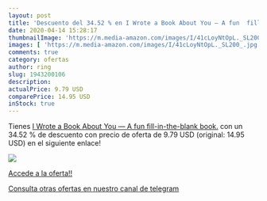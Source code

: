 ```yaml
---
layout: post
title: 'Descuento del 34.52 % en I Wrote a Book About You — A fun  fill-i'
date: 2020-04-14 15:28:17
thumbnailImage: 'https://m.media-amazon.com/images/I/41cLoyNtOpL._SL200_.jpg'
images: [ 'https://m.media-amazon.com/images/I/41cLoyNtOpL._SL200_.jpg' ]
comments: true
category: ofertas
author: ring
slug: 1943200106
description:
actualPrice: 9.79 USD
comparePrice: 14.95 USD
inStock: true
---
```


Tienes [I Wrote a Book About You — A fun  fill-in-the-blank book.](https://www.amazon.com/dp/1943200106/?tag=redken08-20) con un 34.52 % de descuento con precio de oferta de 9.79 USD (original: 14.95 USD) en el siguiente enlace!

[![](https://m.media-amazon.com/images/I/41cLoyNtOpL._SL200_.jpg)](https://www.amazon.com/dp/1943200106/?tag=redken08-20)

[Accede a la oferta!!](https://www.amazon.com/dp/1943200106/?tag=redken08-20)

[Consulta otras ofertas en nuestro canal de telegram](https://t.me/s/ofertas25)
